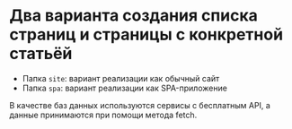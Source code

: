 # Два варианта создания списка страниц и страницы с конкретной статьёй

- Папка ``site``: вариант реализации как обычный сайт
- Папка ``spa``: вариант реализации как SPA-приложение

В качестве баз данных используются сервисы с бесплатным API, а данные принимаются при помощи метода fetch.